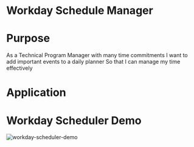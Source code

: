 # Workday Schedule Manager

# Purpose
  As a Technical Program Manager with many time commitments
  I want to add important events to a daily planner
  So that I can manage my time effectively

# Application

# Workday Scheduler Demo 
![workday-scheduler-demo](https://user-images.githubusercontent.com/74374839/128313577-3d318e4f-a90e-4d08-b1e6-d29953a3bfcc.gif)


